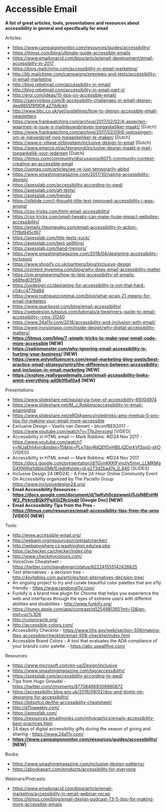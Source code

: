 # Accessible Email
**A list of great articles, tools, presentations and resources about accessibility in general and specifically for email**

Articles:
* https://www.campaignmonitor.com/resources/guides/accessibility/
* https://litmus.com/blog/ultimate-guide-accessible-emails
* https://www.emailonacid.com/blog/article/email-development/email-accessibilty-in-2017
* https://blog.mailchimp.com/accessibility-in-email-marketing/
* http://kb.mailchimp.com/campaigns/previews-and-tests/accessibility-in-email-marketing
* http://blog.rebelmail.com/accessibility-in-email/
* http://blog.rebelmail.com/accessibility-in-email-part-ii/
* http://eroi.com/ideas/10-tips-on-accessible-email/
* https://savvyinbox.com/8-accessibility-challenges-in-email-design-dee9655f8f90#.a27ib6ckh
* http://www.bbc.co.uk/gel/guidelines/how-to-design-accessible-email-newsletters
* https://www.frankwatching.com/archive/2017/02/02/4-aspecten-waarmee-je-jouw-e-mailnieuwsbrieven-toegankelijker-maakt/ [Dutch]
* https://www.frankwatching.com/archive/2017/02/09/6-oplossingen-om-je-nieuwsbrief-nog-toegankelijker-te-maken/ [Dutch]
* https://www.e-village.nl/blogitem/inclusive-design-in-email [Dutch]
* https://www.emerce.nl/achtergrond/inclusive-design-maakt-e-mail-toegankelijk-voor-iedereen [Dutch]
* https://litmus.com/community/discussions/6075-community-contest-creating-an-accessible-email
* https://uxmag.com/articles/we-re-just-temporarily-abled
* https://www.smashingmagazine.com/2017/10/nailing-accessibility-design/
* https://axesslab.com/accessibility-according-to-pwd/
* https://axesslab.com/alt-texts/
* https://axesslab.com/trends/
* https://silktide.com/i-thought-title-text-improved-accessibility-i-was-wrong/
* https://css-tricks.com/html-email-accessibility/
* https://css-tricks.com/small-tweaks-can-make-huge-impact-websites-accessibility/
* https://emails.hteumeuleu.com/email-accessibility-in-action-f7f9d945cf67
* https://axesslab.com/title-texts-suck/
* https://axesslab.com/text-splitting/
* https://axesslab.com/hand-tremors/
* https://www.smashingmagazine.com/2018/04/designing-accessibility-inclusion/
* https://www.shopify.co.uk/partners/blog/inclusive-design
* https://content.myemma.com/blog/why-does-email-accessibility-matter
* https://cm.engineering/how-to-test-accessibility-of-emails-b68fed03f5f4
* https://uxdesign.cc/designing-for-accessibility-is-not-that-hard-c04cc4779d94
* https://www.rodriguezcommaj.com/blog/what-wcag-21-means-for-email-marketers
* https://www.sparkpost.com/blog/email-accessibility/
* https://webdesign.tutsplus.com/tutorials/a-beginners-guide-to-email-accessibility--cms-31240
* https://www.24a11y.com/2018/accessibility-and-inclusion-with-email/
* https://www.invisionapp.com/inside-design/why-digital-accessibility-matters/
* **https://litmus.com/blog/7-simple-tricks-to-make-your-email-code-more-accessible [NEW]**
* **https://optinmonster.com/why-ignoring-email-accessibility-is-hurting-your-business/ [NEW]**
* **https://www.onlyinfluencers.com/email-marketing-blog-posts/best-practice-email-strategy/entry/the-difference-between-accessibility-and-inclusion-in-email-marketing [NEW]**
* **https://explore.reallygoodemails.com/email-accessibility-looks-arent-everything-ad0b1f6af0a4 [NEW]**

Presentations:
* https://www.slideshare.net/paulairy/a-type-of-accessibility-65004974
* https://www.slideshare.net/M_J_Robbins/accessibility-in-email-eoainsights
* https://www.slideshare.net/eROIAgency/roledrinks-ams-meetup-5-pro-tips-for-making-your-email-more-accessible
* Exclusive Design – Vasilis van Gemert – btconfBER2017 - https://www.youtube.com/watch?v=T7pJmrxcesI [VIDEO]
* Accessibility in HTML email — Mark Robbins: #ID24 Nov 2017 - https://www.youtube.com/watch?v=NUaEhil4vrc&index=15&list=PLn7dsvRdQEfGvHBILiQDsrkVf3oo0-shO [VIDEO]
* Accessibility in HTML email — Mark Robbins: #ID24 Nov 2017 https://docs.google.com/presentation/d/1GvnKKKIFvjyzly5mvr_LLMKMgD4XNWgj1dlbIpSMkfE/edit#slide=id.g273d2bad7e_0_440 [SLIDES]
* Inclusive Design 24 (#ID24) - A Free 24-Hour Online Community Event On Accessibility organized by The Paciello Group https://www.inclusivedesign24.org/
* **Email Accessibility Resources - https://docs.google.com/document/d/1wKvh0cpzwwnU5JsN8EnHNW2_PlrknzBQkPPqXGiZRcI/edit [Google Doc] [NEW]**
* **Email Accessibility Tips from the Pros - https://litmus.com/resources/email-accessibility-tips-from-the-pros [VIDEO] [NEW]**

Tools:
* http://www.accessible-email.org/
* http://webaim.org/resources/contrastchecker/
* http://webanywhere.cs.washington.edu/wa.php
* https://achecker.ca/checker/index.php
* http://www.checkmycolours.com/
* VoiceOver Cheatsheet - https://twitter.com/mayabenari/status/822241555142426625
* Text alternatives - a decision tree - http://4syllables.com.au/articles/text-alternatives-decision-tree/
* An ongoing project to try and curate beautiful color palettes that are a11y friendly - https://www.randoma11y.com/
* Funkify is a brand new plugin for Chrome that helps you experience the web and interfaces through the eyes of extreme users with different abilities and disabilities - http://www.funkify.org/
* https://itunes.apple.com/app/contrast/id1254981365?mt=12&ign-mpt=uo%3D6
* http://colororacle.org/
* http://accessible-colors.com/
* Accessibility Checklist - https://www.hhs.gov/web/section-508/making-files-accessible/checklist/email-508-checklist/index.html
* Accessible Brand Colors - A tool that evaluates the ADA compliance of your brand’s color palette. - https://abc.useallfive.com/

Resources:
* https://www.microsoft.com/en-us/Design/inclusive
* https://www.smashingmagazine.com/tag/accessibility/
* https://axesslab.com/accessibility-according-to-pwd/
* Tips from Hugo Giraudel - https://twitter.com/i/moments/877084869309980672
* https://accessibility.blog.gov.uk/2016/09/02/dos-and-donts-on-designing-for-accessibility/
* https://bitsofco.de/the-accessibility-cheatsheet/
* http://a11yweekly.com/
* https://axesslab.com/ 
* https://resources.emailmonks.com/infographics/emails-accessibility-best-practices.html
* 24 days of digital accessibility gifts during the season of giving and sharing - https://www.24a11y.com/
* **https://www.campaignmonitor.com/resources/guides/accessibility/ [NEW]**

Books:
* https://www.smashingmagazine.com/inclusive-design-patterns/
* https://abookapart.com/products/accessibility-for-everyone

Webinars/Podcasts:
* https://www.emailonacid.com/blog/article/email-marketing/accessibility-in-email-webinar-recap
* https://litmus.com/blog/email-design-podcast-73-5-tips-for-making-more-accessible-emails
